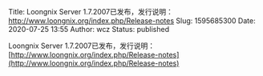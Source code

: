 Title: Loongnix Server 1.7.2007已发布，发行说明：http://www.loongnix.org/index.php/Release-notes
Slug: 1595685300
Date: 2020-07-25 13:55
Author: wcz
Status: published

Loongnix Server 1.7.2007已发布，发行说明：[http://www.loongnix.org/index.php/Release-notes](http://www.loongnix.org/index.php/Release-notes)
